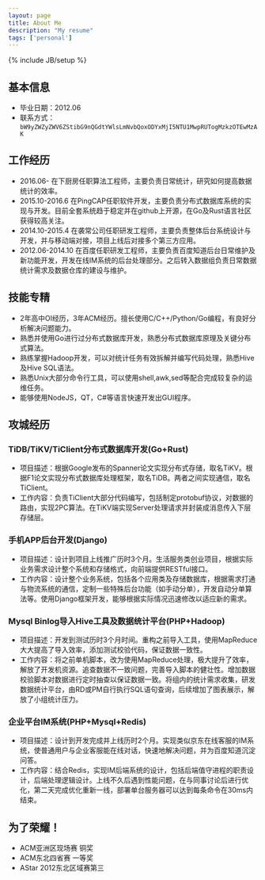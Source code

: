 ```yaml
---
layout: page
title: About Me
description: "My resume"
tags: ['personal']
---
```

{% include JB/setup %}

## 基本信息
- 毕业日期：2012.06
- 联系方式：`bW9yZWZyZWV6ZStibG9nQGdtYWlsLmNvbQoxODYxMjI5NTU1MwpRUTogMzkzOTEwMzAK`

## 工作经历
- 2016.06-  在下厨房任职算法工程师，主要负责日常统计，研究如何提高数据统计的效率。
- 2015.10-2016.6  在PingCAP任职软件开发，主要负责分布式数据库系统的实现与开发。目前全套系统趋于稳定并在github上开源，在Go及Rust语言社区获得较高关注。
- 2014.10-2015.4  在袭常公司任职研发工程师，主要负责整体后台系统设计与开发，并与移动端对接，项目上线后对接多个第三方应用。
- 2012.06-2014.10 在百度任职研发工程师，主要负责百度知道后台日常维护及新功能开发，开发在线IM系统的后台处理部分。之后转入数据组负责日常数据统计需求及数据仓库的建设与维护。

## 技能专精
- 2年高中OI经历，3年ACM经历。擅长使用C/C++/Python/Go编程，有良好分析解决问题能力。
- 熟悉并使用Go进行过分布式数据库开发，熟悉分布式数据库原理及关键分布式算法。
- 熟练掌握Hadoop开发，可以对统计任务有效拆解并编写代码处理，熟悉Hive及Hive SQL语法。
- 熟悉Unix大部分命令行工具，可以使用shell,awk,sed等配合完成较复杂的运维任务。
- 能够使用NodeJS，QT，C#等语言快速开发出GUI程序。

## 攻城经历
### TiDB/TiKV/TiClient分布式数据库开发(Go+Rust)
- 项目描述：根据Google发布的Spanner论文实现分布式存储，取名TiKV。根据F1论文实现分布式数据库处理框架，取名TiDB。两者之间实现通信，取名TiClient。
- 工作内容：负责TiClient大部分代码编写，包括制定protobuf协议，对数据的路由，实现2PC算法。在TiKV端实现Server处理请求并封装成消息传入下层存储层。

### 手机APP后台开发(Django)
- 项目描述：设计到项目上线推广历时3个月。生活服务类创业项目，根据实际业务需求设计整个系统和存储格式，向前端提供RESTful接口。
- 工作内容：设计整个业务系统，包括各个应用类及存储数据库，根据需求打通与物流系统的通信，定制一些特殊后台功能（如手动分单），开发自动分单算法等。使用Django框架开发，能够根据实际情况迅速修改以适应新的需求。

### Mysql Binlog导入Hive工具及数据统计平台(PHP+Hadoop)
- 项目描述：开发到测试历时3个月时间。重构之前导入工具，使用MapReduce大大提高了导入效率，添加测试校验代码，保证数据一致性。
- 工作内容：将之前单机脚本，改为使用MapReduce处理，极大提升了效率，解放了开发机资源。追查数据不一致问题，完善导入脚本的健壮性。增加数据校验脚本对数据进行定时抽查以保证数据一致。将组内的统计需求收集，研发数据统计平台，由RD或PM自行执行SQL语句查询，后续增加了图表展示，解放了小组统计压力。

### 企业平台IM系统(PHP+Mysql+Redis)
- 项目描述：设计到开发完成并上线历时2个月。实现类似京东在线客服的IM系统，使普通用户与企业客服能在线对话，快速地解决问题，并为百度知道沉淀问答。
- 工作内容：结合Redis，实现IM后端系统的设计，包括后端值守进程的职责设计，后端处理逻辑设计。上线不久后遇到性能问题，在与同事讨论后进行优化，第二天完成优化重新一线，部署单台服务器可以达到每条命令在30ms内结束。

## 为了荣耀！
- ACM亚洲区现场赛 铜奖
- ACM东北四省赛 一等奖
- AStar 2012东北区域赛第三

